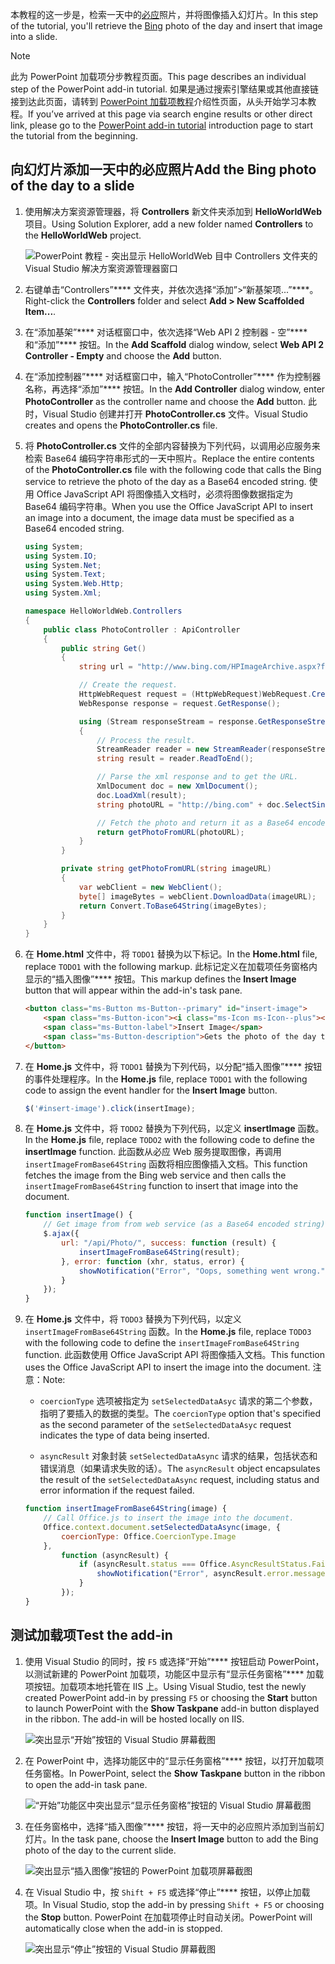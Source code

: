 <span data-ttu-id="93ff0-101">本教程的这一步是，检索一天中的[必应](https://www.bing.com)照片，并将图像插入幻灯片。</span><span class="sxs-lookup"><span data-stu-id="93ff0-101">In this step of the tutorial, you'll retrieve the [Bing](https://www.bing.com) photo of the day and insert that image into a slide.</span></span>

> [!NOTE]
> <span data-ttu-id="93ff0-102">此为 PowerPoint 加载项分步教程页面。</span><span class="sxs-lookup"><span data-stu-id="93ff0-102">This page describes an individual step of the PowerPoint add-in tutorial.</span></span> <span data-ttu-id="93ff0-103">如果是通过搜索引擎结果或其他直接链接到达此页面，请转到 [PowerPoint 加载项教程](../tutorials/powerpoint-tutorial.yml)介绍性页面，从头开始学习本教程。</span><span class="sxs-lookup"><span data-stu-id="93ff0-103">If you’ve arrived at this page via search engine results or other direct link, please go to the [PowerPoint add-in tutorial](../tutorials/powerpoint-tutorial.yml) introduction page to start the tutorial from the beginning.</span></span>

## <a name="add-the-bing-photo-of-the-day-to-a-slide"></a><span data-ttu-id="93ff0-104">向幻灯片添加一天中的必应照片</span><span class="sxs-lookup"><span data-stu-id="93ff0-104">Add the Bing photo of the day to a slide</span></span>

1. <span data-ttu-id="93ff0-105">使用解决方案资源管理器，将 **Controllers** 新文件夹添加到 **HelloWorldWeb** 项目。</span><span class="sxs-lookup"><span data-stu-id="93ff0-105">Using Solution Explorer, add a new folder named **Controllers** to the **HelloWorldWeb** project.</span></span>

    ![PowerPoint 教程 - 突出显示 HelloWorldWeb 目中 Controllers 文件夹的 Visual Studio 解决方案资源管理器窗口](../images/powerpoint-tutorial-solution-explorer-controllers.png)

2. <span data-ttu-id="93ff0-107">右键单击“Controllers”**** 文件夹，并依次选择“添加”>“新基架项...”****。</span><span class="sxs-lookup"><span data-stu-id="93ff0-107">Right-click the **Controllers** folder and select **Add > New Scaffolded Item...**.</span></span>

3. <span data-ttu-id="93ff0-108">在“添加基架”**** 对话框窗口中，依次选择“Web API 2 控制器 - 空”**** 和“添加”**** 按钮。</span><span class="sxs-lookup"><span data-stu-id="93ff0-108">In the **Add Scaffold** dialog window, select **Web API 2 Controller - Empty** and choose the **Add** button.</span></span> 

4. <span data-ttu-id="93ff0-109">在“添加控制器”**** 对话框窗口中，输入“PhotoController”**** 作为控制器名称，再选择“添加”**** 按钮。</span><span class="sxs-lookup"><span data-stu-id="93ff0-109">In the **Add Controller** dialog window, enter **PhotoController** as the controller name and choose the **Add** button.</span></span> <span data-ttu-id="93ff0-110">此时，Visual Studio 创建并打开 **PhotoController.cs** 文件。</span><span class="sxs-lookup"><span data-stu-id="93ff0-110">Visual Studio creates and opens the **PhotoController.cs** file.</span></span>

5. <span data-ttu-id="93ff0-111">将 **PhotoController.cs** 文件的全部内容替换为下列代码，以调用必应服务来检索 Base64 编码字符串形式的一天中照片。</span><span class="sxs-lookup"><span data-stu-id="93ff0-111">Replace the entire contents of the **PhotoController.cs** file with the following code that calls the Bing service to retrieve the photo of the day as a Base64 encoded string.</span></span> <span data-ttu-id="93ff0-112">使用 Office JavaScript API 将图像插入文档时，必须将图像数据指定为 Base64 编码字符串。</span><span class="sxs-lookup"><span data-stu-id="93ff0-112">When you use the Office JavaScript API to insert an image into a document, the image data must be specified as a Base64 encoded string.</span></span>

    ```csharp
    using System;
    using System.IO;
    using System.Net;
    using System.Text;
    using System.Web.Http;
    using System.Xml;

    namespace HelloWorldWeb.Controllers
    {
        public class PhotoController : ApiController
        {
            public string Get()
            {
                string url = "http://www.bing.com/HPImageArchive.aspx?format=xml&idx=0&n=1";

                // Create the request.
                HttpWebRequest request = (HttpWebRequest)WebRequest.Create(url);
                WebResponse response = request.GetResponse();

                using (Stream responseStream = response.GetResponseStream())
                {
                    // Process the result.
                    StreamReader reader = new StreamReader(responseStream, Encoding.UTF8);
                    string result = reader.ReadToEnd();

                    // Parse the xml response and to get the URL.
                    XmlDocument doc = new XmlDocument();
                    doc.LoadXml(result);
                    string photoURL = "http://bing.com" + doc.SelectSingleNode("/images/image/url").InnerText;

                    // Fetch the photo and return it as a Base64 encoded string.
                    return getPhotoFromURL(photoURL);
                }
            }

            private string getPhotoFromURL(string imageURL)
            {
                var webClient = new WebClient();
                byte[] imageBytes = webClient.DownloadData(imageURL);
                return Convert.ToBase64String(imageBytes);
            }
        }
    }
    ```

6. <span data-ttu-id="93ff0-113">在 **Home.html** 文件中，将 `TODO1` 替换为以下标记。</span><span class="sxs-lookup"><span data-stu-id="93ff0-113">In the **Home.html** file, replace `TODO1` with the following markup.</span></span> <span data-ttu-id="93ff0-114">此标记定义在加载项任务窗格内显示的“插入图像”**** 按钮。</span><span class="sxs-lookup"><span data-stu-id="93ff0-114">This markup defines the **Insert Image** button that will appear within the add-in's task pane.</span></span>

    ```html
    <button class="ms-Button ms-Button--primary" id="insert-image">
        <span class="ms-Button-icon"><i class="ms-Icon ms-Icon--plus"></i></span>
        <span class="ms-Button-label">Insert Image</span>
        <span class="ms-Button-description">Gets the photo of the day that shows on the Bing home page and adds it to the slide.</span>
    </button>
    ```

7. <span data-ttu-id="93ff0-115">在 **Home.js** 文件中，将 `TODO1` 替换为下列代码，以分配“插入图像”**** 按钮的事件处理程序。</span><span class="sxs-lookup"><span data-stu-id="93ff0-115">In the **Home.js** file, replace `TODO1` with the following code to assign the event handler for the **Insert Image** button.</span></span>

    ```js
    $('#insert-image').click(insertImage);
    ```

8. <span data-ttu-id="93ff0-116">在 **Home.js** 文件中，将 `TODO2` 替换为下列代码，以定义 **insertImage** 函数。</span><span class="sxs-lookup"><span data-stu-id="93ff0-116">In the **Home.js** file, replace `TODO2` with the following code to define the **insertImage** function.</span></span> <span data-ttu-id="93ff0-117">此函数从必应 Web 服务提取图像，再调用 `insertImageFromBase64String` 函数将相应图像插入文档。</span><span class="sxs-lookup"><span data-stu-id="93ff0-117">This function fetches the image from the Bing web service and then calls the `insertImageFromBase64String` function to insert that image into the document.</span></span>

    ```js
    function insertImage() {
        // Get image from from web service (as a Base64 encoded string).
        $.ajax({
            url: "/api/Photo/", success: function (result) {
                insertImageFromBase64String(result);
            }, error: function (xhr, status, error) {
                showNotification("Error", "Oops, something went wrong.");
            }
        });
    }
    ```

9. <span data-ttu-id="93ff0-118">在 **Home.js** 文件中，将 `TODO3` 替换为下列代码，以定义 `insertImageFromBase64String` 函数。</span><span class="sxs-lookup"><span data-stu-id="93ff0-118">In the **Home.js** file, replace `TODO3` with the following code to define the `insertImageFromBase64String` function.</span></span> <span data-ttu-id="93ff0-119">此函数使用 Office JavaScript API 将图像插入文档。</span><span class="sxs-lookup"><span data-stu-id="93ff0-119">This function uses the Office JavaScript API to insert the image into the document.</span></span> <span data-ttu-id="93ff0-120">注意：</span><span class="sxs-lookup"><span data-stu-id="93ff0-120">Note:</span></span> 

    - <span data-ttu-id="93ff0-121">`coercionType` 选项被指定为 `setSelectedDataAsyc` 请求的第二个参数，指明了要插入的数据的类型。</span><span class="sxs-lookup"><span data-stu-id="93ff0-121">The `coercionType` option that's specified as the second parameter of the `setSelectedDataAsyc` request indicates the type of data being inserted.</span></span> 

    - <span data-ttu-id="93ff0-122">`asyncResult` 对象封装 `setSelectedDataAsync` 请求的结果，包括状态和错误消息（如果请求失败的话）。</span><span class="sxs-lookup"><span data-stu-id="93ff0-122">The `asyncResult` object encapsulates the result of the `setSelectedDataAsync` request, including status and error information if the request failed.</span></span>

    ```js
    function insertImageFromBase64String(image) {
        // Call Office.js to insert the image into the document.
        Office.context.document.setSelectedDataAsync(image, {
            coercionType: Office.CoercionType.Image
        },
            function (asyncResult) {
                if (asyncResult.status === Office.AsyncResultStatus.Failed) {
                    showNotification("Error", asyncResult.error.message);
                }
            });
    }
    ```

## <a name="test-the-add-in"></a><span data-ttu-id="93ff0-123">测试加载项</span><span class="sxs-lookup"><span data-stu-id="93ff0-123">Test the add-in</span></span>

1. <span data-ttu-id="93ff0-p107">使用 Visual Studio 的同时，按 `F5` 或选择“开始”**** 按钮启动 PowerPoint，以测试新建的 PowerPoint 加载项，功能区中显示有“显示任务窗格”**** 加载项按钮。加载项本地托管在 IIS 上。</span><span class="sxs-lookup"><span data-stu-id="93ff0-p107">Using Visual Studio, test the newly created PowerPoint add-in by pressing `F5` or choosing the **Start** button to launch PowerPoint with the **Show Taskpane** add-in button displayed in the ribbon. The add-in will be hosted locally on IIS.</span></span>

    ![突出显示“开始”按钮的 Visual Studio 屏幕截图](../images/powerpoint-tutorial-start.png)

2. <span data-ttu-id="93ff0-127">在 PowerPoint 中，选择功能区中的“显示任务窗格”**** 按钮，以打开加载项任务窗格。</span><span class="sxs-lookup"><span data-stu-id="93ff0-127">In PowerPoint, select the **Show Taskpane** button in the ribbon to open the add-in task pane.</span></span>

    ![“开始”功能区中突出显示“显示任务窗格”按钮的 Visual Studio 屏幕截图](../images/powerpoint-tutorial-show-taskpane-button.png)

3. <span data-ttu-id="93ff0-129">在任务窗格中，选择“插入图像”**** 按钮，将一天中的必应照片添加到当前幻灯片。</span><span class="sxs-lookup"><span data-stu-id="93ff0-129">In the task pane, choose the **Insert Image** button to add the Bing photo of the day to the current slide.</span></span>

    ![突出显示“插入图像”按钮的 PowerPoint 加载项屏幕截图](../images/powerpoint-tutorial-insert-image-button.png)

4. <span data-ttu-id="93ff0-131">在 Visual Studio 中，按 `Shift + F5` 或选择“停止”**** 按钮，以停止加载项。</span><span class="sxs-lookup"><span data-stu-id="93ff0-131">In Visual Studio, stop the add-in by pressing `Shift + F5` or choosing the **Stop** button.</span></span> <span data-ttu-id="93ff0-132">PowerPoint 在加载项停止时自动关闭。</span><span class="sxs-lookup"><span data-stu-id="93ff0-132">PowerPoint will automatically close when the add-in is stopped.</span></span>

    ![突出显示“停止”按钮的 Visual Studio 屏幕截图](../images/powerpoint-tutorial-stop.png)